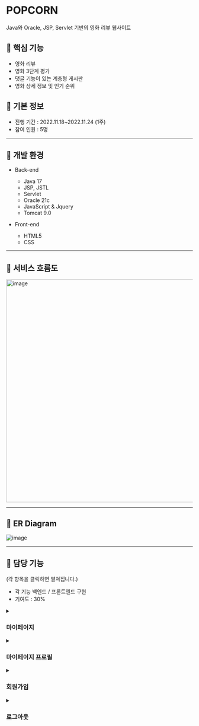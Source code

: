 # POPCORN
Java와 Oracle, JSP, Servlet 기반의 영화 리뷰 웹사이트

## 🔅 핵심 기능

- 영화 리뷰
- 영화 3단계 평가
- 댓글 기능이 있는 계층형 게시판
- 영화 상세 정보 및 인기 순위


## 🔅 기본 정보
 - 진행 기간 : 2022.11.18~2022.11.24 (1주)
 - 참여 인원 : 5명

<hr>

## 🔅 개발 환경
- Back-end
  - Java 17
  - JSP, JSTL
  - Servlet
  - Oracle 21c
  - JavaScript & Jquery
  - Tomcat 9.0
 
- Front-end
  - HTML5
  - CSS


<hr>

## 🔅 서비스 흐름도

<img width="600" alt="image" src="https://user-images.githubusercontent.com/97737386/231753402-488c362b-827f-4f19-974d-febd92a03164.png">

<hr>

## 🔅 ER Diagram

![image](https://user-images.githubusercontent.com/97737386/231753360-4d16fd3c-5f2e-4b90-a6b0-588d00938392.png)

<hr>


## 🔅 담당 기능

(각 항목을 클릭하면 펼쳐집니다.)

- 각 기능 백엔드 / 프론트엔드 구현
- 기여도 : 30%

<details>
  <summary><h3>마이페이지</h3></summary>
  
  ![image](https://user-images.githubusercontent.com/97737386/231753742-d66ffa42-9a90-4b54-bf38-9408e0e2eaca.png)
  
    - 회원정보와 내가 평가한 영화, 내가 쓴 리뷰, 내가 쓴 게시글 목록을 출력하는 페이지입니다.
    - 내가 쓴 리뷰 목록에서는 outer join을 이용해 내가 남긴 평가가 있을 경우 함께 출력, 없을 경우 리뷰만 출력했습니다.
     
  ![image](https://user-images.githubusercontent.com/97737386/231753990-6777ddda-edff-45d7-9873-cad2eb6d346a.png)

    - 내가 평가한 영화, 내가 쓴 리뷰, 내가 쓴 게시글 더보기 클릭 시 페이징 처리 혹은 무한스크롤 처리하여 데이터를 출력했습니다.
     
</details>

<details>
  <summary><h3>마이페이지 프로필</h3></summary>
  
  ![image](https://user-images.githubusercontent.com/97737386/231754149-dcdcbfef-59de-499e-8567-933e13e86dc4.png)
     
    - 프로필 사진, 닉네임, 비밀번호를 Ajax 혹은 Servlet을 이용해 각각 변경할 수 있게 했고 확인을 누르면 바로 반영되어 프로필 화면에 출력됩니다.
     
</details>

<details>
  <summary><h3>회원가입</h3></summary>
  
  ![image](https://user-images.githubusercontent.com/97737386/231754440-d9f95a08-ade5-4778-8c1b-cee87dd7e7f4.png)
     
    - Ajax를 이용해 비동기 방식으로 중복확인 결과가 바로 출력되도록 만들었습니다.
    - 중복확인과 비밀번호 확인이 완료되어야 가입하기가 실행됩니다.

</details>

<details>
  <summary><h3>로그아웃</h3></summary>
  
    - 로그아웃 시 세션에 저장된 로그인 정보를 삭제하고 메인페이지로 이동하도록 구현했습니다.

</details>
